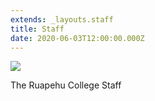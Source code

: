 ```yaml
---
extends: _layouts.staff
title: Staff
date: 2020-06-03T12:00:00.000Z
---
```

![](https://res.cloudinary.com/ruapehu-college/image/upload/v1651633061/Staff_1_fcrpsr.jpg)

The Ruapehu College Staff
